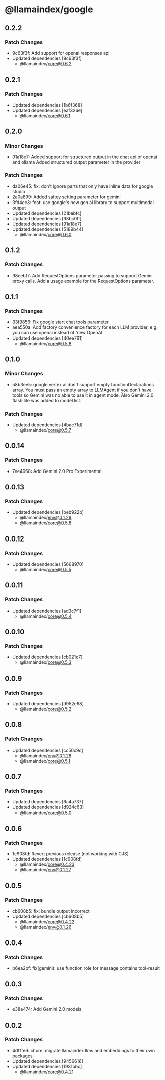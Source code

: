 # @llamaindex/google

## 0.2.2

### Patch Changes

- 9c63f3f: Add support for openai responses api
- Updated dependencies [9c63f3f]
  - @llamaindex/core@0.6.2

## 0.2.1

### Patch Changes

- Updated dependencies [1b6f368]
- Updated dependencies [eaf326e]
  - @llamaindex/core@0.6.1

## 0.2.0

### Minor Changes

- 91a18e7: Added support for structured output in the chat api of openai and ollama
  Added structured output parameter in the provider

### Patch Changes

- da06e45: fix: don't ignore parts that only have inline data for google studio
- 2a0a899: Added saftey setting parameter for gemini
- 3fd4cc3: feat: use google's new gen ai library to support multimodal output
- Updated dependencies [21bebfc]
- Updated dependencies [93bc0ff]
- Updated dependencies [91a18e7]
- Updated dependencies [5189b44]
  - @llamaindex/core@0.6.0

## 0.1.2

### Patch Changes

- 98eebf7: Add RequestOptions parameter passing to support Gemini proxy calls.
  Add a usage example for the RequestOptions parameter.

## 0.1.1

### Patch Changes

- 33f9856: Fix google start chat tools parameter
- aea550a: Add factory convenience factory for each LLM provider, e.g. you can use openai instead of 'new OpenAI'
- Updated dependencies [40ee761]
  - @llamaindex/core@0.5.8

## 0.1.0

### Minor Changes

- 58b3ee5: google vertex ai don't support empty functionDeclarations array. You must pass an empty array to LLMAgent if you don't have tools so Gemini was no able to use it in agent mode. Also Gemini 2.0 flash lite was added to model list.

### Patch Changes

- Updated dependencies [4bac71d]
  - @llamaindex/core@0.5.7

## 0.0.14

### Patch Changes

- 7ee4968: Add Gemini 2.0 Pro Experimental

## 0.0.13

### Patch Changes

- Updated dependencies [beb922b]
  - @llamaindex/env@0.1.29
  - @llamaindex/core@0.5.6

## 0.0.12

### Patch Changes

- Updated dependencies [5668970]
  - @llamaindex/core@0.5.5

## 0.0.11

### Patch Changes

- Updated dependencies [ad3c7f1]
  - @llamaindex/core@0.5.4

## 0.0.10

### Patch Changes

- Updated dependencies [cb021e7]
  - @llamaindex/core@0.5.3

## 0.0.9

### Patch Changes

- Updated dependencies [d952e68]
  - @llamaindex/core@0.5.2

## 0.0.8

### Patch Changes

- Updated dependencies [cc50c9c]
  - @llamaindex/env@0.1.28
  - @llamaindex/core@0.5.1

## 0.0.7

### Patch Changes

- Updated dependencies [6a4a737]
- Updated dependencies [d924c63]
  - @llamaindex/core@0.5.0

## 0.0.6

### Patch Changes

- 1c908fd: Revert previous release (not working with CJS)
- Updated dependencies [1c908fd]
  - @llamaindex/core@0.4.23
  - @llamaindex/env@0.1.27

## 0.0.5

### Patch Changes

- cb608b5: fix: bundle output incorrect
- Updated dependencies [cb608b5]
  - @llamaindex/core@0.4.22
  - @llamaindex/env@0.1.26

## 0.0.4

### Patch Changes

- b6ea2bf: fix(gemini): use function role for message contains tool-result

## 0.0.3

### Patch Changes

- e38e474: Add Gemini 2.0 models

## 0.0.2

### Patch Changes

- 4df1fe6: chore: migrate llamaindex llms and embeddings to their own packages
- Updated dependencies [9456616]
- Updated dependencies [1931bbc]
  - @llamaindex/core@0.4.21
